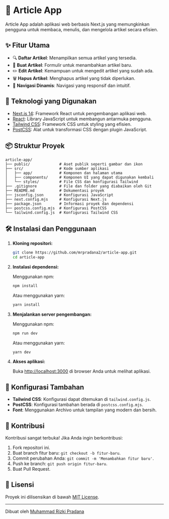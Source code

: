 # 📰 Article App

Article App adalah aplikasi web berbasis Next.js yang memungkinkan pengguna untuk membaca, menulis, dan mengelola artikel secara efisien.

## ✨ Fitur Utama

- 🔍 **Daftar Artikel**: Menampilkan semua artikel yang tersedia.
- 📝 **Buat Artikel**: Formulir untuk menambahkan artikel baru.
- ✏️ **Edit Artikel**: Kemampuan untuk mengedit artikel yang sudah ada.
- 🗑️ **Hapus Artikel**: Menghapus artikel yang tidak diperlukan.
- 🔄 **Navigasi Dinamis**: Navigasi yang responsif dan intuitif.

## 🚀 Teknologi yang Digunakan

- [Next.js 14](https://nextjs.org/): Framework React untuk pengembangan aplikasi web.
- [React](https://reactjs.org/): Library JavaScript untuk membangun antarmuka pengguna.
- [Tailwind CSS](https://tailwindcss.com/): Framework CSS untuk styling yang efisien.
- [PostCSS](https://postcss.org/): Alat untuk transformasi CSS dengan plugin JavaScript.

## 📦 Struktur Proyek

```
article-app/
├── public/             # Aset publik seperti gambar dan ikon
├── src/                # Kode sumber aplikasi
│   ├── app/            # Komponen dan halaman utama
│   ├── components/     # Komponen UI yang dapat digunakan kembali
│   └── styles/         # File CSS dan konfigurasi Tailwind
├── .gitignore          # File dan folder yang diabaikan oleh Git
├── README.md           # Dokumentasi proyek
├── jsconfig.json       # Konfigurasi JavaScript
├── next.config.mjs     # Konfigurasi Next.js
├── package.json        # Informasi proyek dan dependensi
├── postcss.config.mjs  # Konfigurasi PostCSS
└── tailwind.config.js  # Konfigurasi Tailwind CSS
```

## 🛠️ Instalasi dan Penggunaan

1. **Kloning repositori:**

   ```bash
   git clone https://github.com/mrpradana2/article-app.git
   cd article-app
   ```

2. **Instalasi dependensi:**

   Menggunakan npm:

   ```bash
   npm install
   ```

   Atau menggunakan yarn:

   ```bash
   yarn install
   ```

3. **Menjalankan server pengembangan:**

   Menggunakan npm:

   ```bash
   npm run dev
   ```

   Atau menggunakan yarn:

   ```bash
   yarn dev
   ```

4. **Akses aplikasi:**

   Buka [http://localhost:3000](http://localhost:3000) di browser Anda untuk melihat aplikasi.

## 📄 Konfigurasi Tambahan

- **Tailwind CSS**: Konfigurasi dapat ditemukan di `tailwind.config.js`.
- **PostCSS**: Konfigurasi tambahan berada di `postcss.config.mjs`.
- **Font**: Menggunakan Archivo untuk tampilan yang modern dan bersih.

## 🤝 Kontribusi

Kontribusi sangat terbuka! Jika Anda ingin berkontribusi:

1. Fork repositori ini.
2. Buat branch fitur baru: `git checkout -b fitur-baru`.
3. Commit perubahan Anda: `git commit -m 'Menambahkan fitur baru'`.
4. Push ke branch: `git push origin fitur-baru`.
5. Buat Pull Request.

## 📄 Lisensi

Proyek ini dilisensikan di bawah [MIT License](LICENSE).

---

Dibuat oleh [Muhammad Rizki Pradana](https://github.com/mrpradana2)
